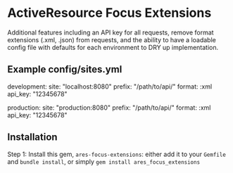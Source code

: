 # ActiveResource Focus Extensions
  
Additional features including an API key for all requests, remove format extensions (.xml, .json) from requests, and the ability to have a loadable config file with defaults for each environment to DRY up implementation.

## Example config/sites.yml

development:
  site: "localhost:8080"
  prefix: "/path/to/api/"
  format: :xml
  api_key: "12345678"

production:
  site: "production:8080"
  prefix: "/path/to/api/"
  format: :xml
  api_key: "12345678"

## Installation

Step 1: Install this gem, `ares-focus-extensions`: either add it to your `Gemfile` and `bundle install`, or simply `gem install ares_focus_extensions`
